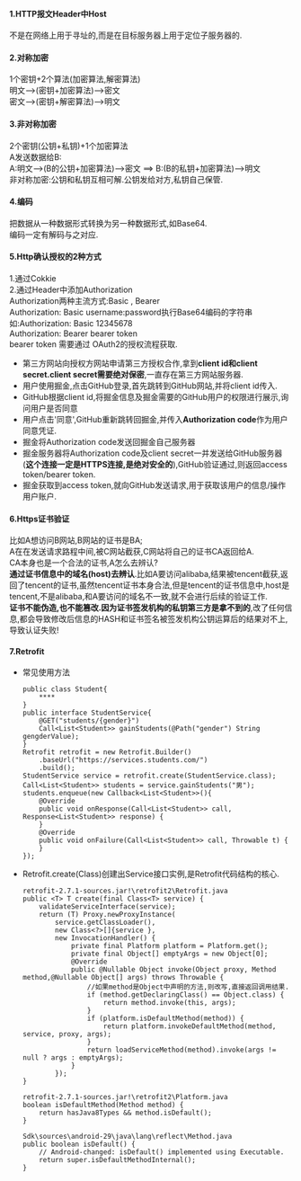 #### 1.HTTP报文Header中Host
不是在网络上用于寻址的,而是在目标服务器上用于定位子服务器的.

#### 2.对称加密
1个密钥+2个算法(加密算法,解密算法)
<br>
明文-->(密钥+加密算法)-->密文
<br>
密文-->(密钥+解密算法)-->明文

#### 3.非对称加密
2个密钥(公钥+私钥)+1个加密算法
<br>
A发送数据给B:
<br>
A:明文-->(B的公钥+加密算法)-->密文 ==> B:(B的私钥+加密算法)-->明文
<br>
非对称加密:公钥和私钥互相可解.公钥发给对方,私钥自己保管.

#### 4.编码
把数据从一种数据形式转换为另一种数据形式,如Base64.<br>
编码一定有解码与之对应.

#### 5.Http确认授权的2种方式
1.通过Cokkie
<br>
2.通过Header中添加Authorization
<br>
Authorization两种主流方式:Basic , Bearer
<br>
Authorization: Basic username:password执行Base64编码的字符串
<br>
如:Authorization: Basic 12345678
<br>
Authorization: Bearer bearer token
<br>
bearer token 需要通过 OAuth2的授权流程获取.
- 第三方网站向授权方网站申请第三方授权合作,拿到**client id和client secret.client secret需要绝对保密**,一直存在第三方网站服务器.
- 用户使用掘金,点击GitHub登录,首先跳转到GitHub网站,并将client id传入.
- GitHub根据client id,将掘金信息及掘金需要的GitHub用户的权限进行展示,询问用户是否同意
- 用户点击'同意',GitHub重新跳转回掘金,并传入**Authorization code**作为用户同意凭证.
- 掘金将Authorization code发送回掘金自己服务器
- 掘金服务器将Authorization code及client secret一并发送给GitHub服务器(**这个连接一定是HTTPS连接,是绝对安全的**),GitHub验证通过,则返回access token/bearer token.
- 掘金获取到access token,就向GitHub发送请求,用于获取该用户的信息/操作用户账户.

#### 6.Https证书验证
比如A想访问B网站,B网站的证书是BA;
<br>
A在在发送请求路程中间,被C网站截获,C网站将自己的证书CA返回给A.
<br>
CA本身也是一个合法的证书,A怎么去辨认?
<br>
**通过证书信息中的域名(host)去辨认**.比如A要访问alibaba,结果被tencent截获,返回了tencent的证书,虽然tencent证书本身合法,但是tencent的证书信息中,host是tencent,不是alibaba,和A要访问的域名不一致,就不会进行后续的验证工作.
<br>
**证书不能伪造,也不能篡改.因为证书签发机构的私钥第三方是拿不到的**,改了任何信息,都会导致修改后信息的HASH和证书签名被签发机构公钥运算后的结果对不上,导致认证失败!

#### 7.Retrofit
- 常见使用方法
    ```
    public class Student{
        ****
    }
    public interface StudentService{
        @GET("students/{gender}")
        Call<List<Student>> gainStudents(@Path("gender") String gengderValue);
    }
    Retrofit retrofit = new Retrofit.Builder()
        .baseUrl("https://services.students.com/")
        .build();
    StudentService service = retrofit.create(StudentService.class);
    Call<List<Student>> students = service.gainStudents("男");
    students.enqueue(new Callback<List<Student>>(){
        @Override
        public void onResponse(Call<List<Student>> call, Response<List<Student>> response) {
        }
        @Override
        public void onFailure(Call<List<Student>> call, Throwable t) {
        }
    });
    ```
- Retrofit.create(Class)创建出Service接口实例,是Retrofit代码结构的核心.
    ```
    retrofit-2.7.1-sources.jar!\retrofit2\Retrofit.java
    public <T> T create(final Class<T> service) {
        validateServiceInterface(service);
        return (T) Proxy.newProxyInstance(
            service.getClassLoader(), 
            new Class<?>[]{service },
            new InvocationHandler() {
                private final Platform platform = Platform.get();
                private final Object[] emptyArgs = new Object[0];
                @Override 
                public @Nullable Object invoke(Object proxy, Method method,@Nullable Object[] args) throws Throwable {
                    //如果method是Object中声明的方法,则改写,直接返回调用结果.
                    if (method.getDeclaringClass() == Object.class) {
                        return method.invoke(this, args);
                    }
                    if (platform.isDefaultMethod(method)) {
                        return platform.invokeDefaultMethod(method, service, proxy, args);
                    }
                    return loadServiceMethod(method).invoke(args != null ? args : emptyArgs);
                }
            });
    }
    
    retrofit-2.7.1-sources.jar!\retrofit2\Platform.java
    boolean isDefaultMethod(Method method) {
        return hasJava8Types && method.isDefault();
    }
    
    Sdk\sources\android-29\java\lang\reflect\Method.java
    public boolean isDefault() {
        // Android-changed: isDefault() implemented using Executable.
        return super.isDefaultMethodInternal();
    }
    ```
